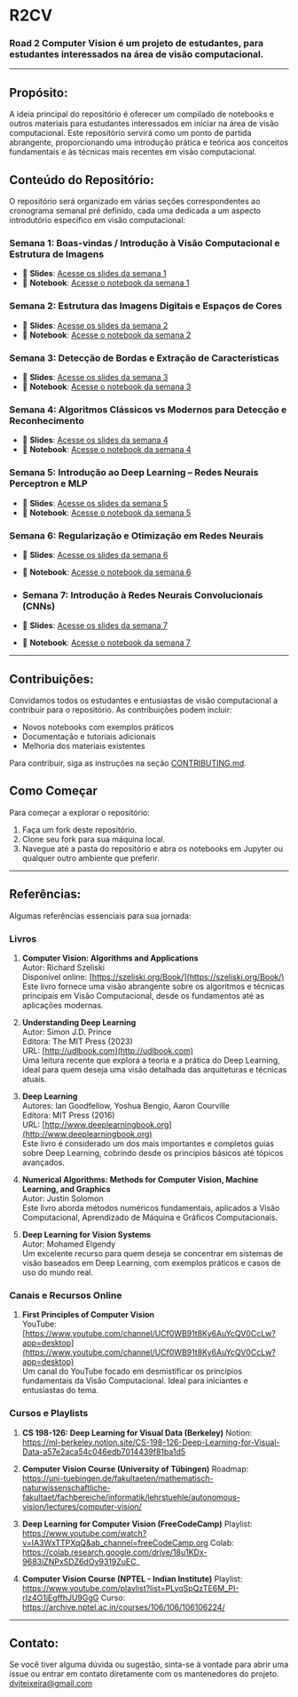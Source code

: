 # R2CV

### Road 2 Computer Vision é um projeto de estudantes, para estudantes interessados na área de visão computacional.

---

## Propósito:

A ideia principal do repositório é oferecer um compilado de notebooks e outros materiais para estudantes interessados em iniciar na área de visão computacional. Este repositório servirá como um ponto de partida abrangente, proporcionando uma introdução prática e teórica aos conceitos fundamentais e às técnicas mais recentes em visão computacional.

## Conteúdo do Repositório:

O repositório será organizado em várias seções correspondentes ao cronograma semanal pré definido, cada uma dedicada a um aspecto introdutório específico em visão computacional:

### Semana 1: Boas-vindas / Introdução à Visão Computacional e Estrutura de Imagens
- 📑 **Slides**: [Acesse os slides da semana 1](https://github.com/dvzk1/R2CV/tree/main/slides/semana-1)
- 📓 **Notebook**: [Acesse o notebook da semana 1](https://github.com/dvzk1/R2CV/tree/main/notebooks/semana-1)

### Semana 2: Estrutura das Imagens Digitais e Espaços de Cores
- 📑 **Slides**: [Acesse os slides da semana 2](https://github.com/dvzk1/R2CV/tree/main/slides/semana-2)
- 📓 **Notebook**: [Acesse o notebook da semana 2](https://github.com/dvzk1/R2CV/tree/main/notebooks/semana-2)

### Semana 3: Detecção de Bordas e Extração de Características
- 📑 **Slides**: [Acesse os slides da semana 3](https://github.com/dvzk1/R2CV/tree/main/slides/semana-3)
- 📓 **Notebook**: [Acesse o notebook da semana 3](https://github.com/dvzk1/R2CV/tree/main/notebooks/semana-3)
  
### Semana 4: Algoritmos Clássicos vs Modernos para Detecção e Reconhecimento
- 📑 **Slides**: [Acesse os slides da semana 4](https://github.com/dvzk1/R2CV/tree/main/slides/semana-4)
- 📓 **Notebook**: [Acesse o notebook da semana 4](https://github.com/dvzk1/R2CV/tree/main/notebooks/semana-4)

### Semana 5: Introdução ao Deep Learning – Redes Neurais Perceptron e MLP
- 📑 **Slides**: [Acesse os slides da semana 5](https://github.com/dvzk1/R2CV/tree/main/slides/semana-5)
- 📓 **Notebook**: [Acesse o notebook da semana 5](https://github.com/dvzk1/R2CV/tree/main/notebooks/semana-5)

### Semana 6: Regularização e Otimização em Redes Neurais
- 📑 **Slides**: [Acesse os slides da semana 6](https://github.com/dvzk1/R2CV/tree/main/slides/semana-6)
- 📓 **Notebook**: [Acesse o notebook da semana 6](https://github.com/dvzk1/R2CV/tree/main/notebooks/semana-6)

- ### Semana 7: Introdução à Redes Neurais Convolucionais (CNNs)
- 📑 **Slides**: [Acesse os slides da semana 7](https://github.com/dvzk1/R2CV/tree/main/slides/semana-7)
- 📓 **Notebook**: [Acesse o notebook da semana 7](https://github.com/dvzk1/R2CV/tree/main/notebooks/semana-7)

---

## Contribuições:

Convidamos todos os estudantes e entusiastas de visão computacional a contribuir para o repositório. As contribuições podem incluir:

- Novos notebooks com exemplos práticos
- Documentação e tutoriais adicionais
- Melhoria dos materiais existentes

Para contribuir, siga as instruções na seção [CONTRIBUTING.md](https://github.com/dvzk1/R2CV/blob/main/CONTRIBUTING.md).

## Como Começar

Para começar a explorar o repositório:
  1. Faça um fork deste repositório.
  2. Clone seu fork para sua máquina local.
  3. Navegue até a pasta do repositório e abra os notebooks em Jupyter ou qualquer outro ambiente que preferir.

---
## Referências:

Algumas referências essenciais para sua jornada:

### Livros

1. **Computer Vision: Algorithms and Applications**  
   Autor: Richard Szeliski  
   Disponível online: [https://szeliski.org/Book/](https://szeliski.org/Book/)  
   Este livro fornece uma visão abrangente sobre os algoritmos e técnicas principais em Visão Computacional, desde os fundamentos até as aplicações modernas.

2. **Understanding Deep Learning**  
   Autor: Simon J.D. Prince  
   Editora: The MIT Press (2023)  
   URL: [http://udlbook.com](http://udlbook.com)  
   Uma leitura recente que explora a teoria e a prática do Deep Learning, ideal para quem deseja uma visão detalhada das arquiteturas e técnicas atuais.

3. **Deep Learning**  
   Autores: Ian Goodfellow, Yoshua Bengio, Aaron Courville  
   Editora: MIT Press (2016)  
   URL: [http://www.deeplearningbook.org](http://www.deeplearningbook.org)  
   Este livro é considerado um dos mais importantes e completos guias sobre Deep Learning, cobrindo desde os princípios básicos até tópicos avançados.

4. **Numerical Algorithms: Methods for Computer Vision, Machine Learning, and Graphics**  
   Autor: Justin Solomon  
   Este livro aborda métodos numéricos fundamentais, aplicados a Visão Computacional, Aprendizado de Máquina e Gráficos Computacionais.

5. **Deep Learning for Vision Systems**  
   Autor: Mohamed Elgendy  
   Um excelente recurso para quem deseja se concentrar em sistemas de visão baseados em Deep Learning, com exemplos práticos e casos de uso do mundo real.

### Canais e Recursos Online

1. **First Principles of Computer Vision**  
   YouTube: [https://www.youtube.com/channel/UCf0WB91t8Ky6AuYcQV0CcLw?app=desktop](https://www.youtube.com/channel/UCf0WB91t8Ky6AuYcQV0CcLw?app=desktop)  
   Um canal do YouTube focado em desmistificar os princípios fundamentais da Visão Computacional. Ideal para iniciantes e entusiastas do tema.

### Cursos e Playlists

1. **CS 198-126: Deep Learning for Visual Data (Berkeley)**
Notion: https://ml-berkeley.notion.site/CS-198-126-Deep-Learning-for-Visual-Data-a57e2aca54c046edb7014439f81ba1d5

2. **Computer Vision Course (University of Tübingen)**
Roadmap: https://uni-tuebingen.de/fakultaeten/mathematisch-naturwissenschaftliche-fakultaet/fachbereiche/informatik/lehrstuehle/autonomous-vision/lectures/computer-vision/

3. **Deep Learning for Computer Vision (FreeCodeCamp)**
Playlist: https://www.youtube.com/watch?v=IA3WxTTPXqQ&ab_channel=freeCodeCamp.org
Colab: https://colab.research.google.com/drive/18u1KDx-9683iZNPxSDZ6dOv9319ZuEC_

4. **Computer Vision Course (NPTEL - Indian Institute)**
Playlist: https://www.youtube.com/playlist?list=PLyqSpQzTE6M_PI-rIz4O1jEgffhJU9GgG
Curso: https://archive.nptel.ac.in/courses/106/106/106106224/

---

## Contato:

Se você tiver alguma dúvida ou sugestão, sinta-se à vontade para abrir uma issue ou entrar em contato diretamente com os mantenedores do projeto.
dvjteixeira@gmail.com
